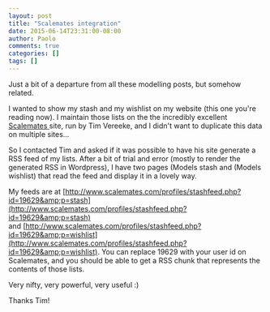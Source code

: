 ```yaml
---
layout: post
title: "Scalemates integration"
date: 2015-06-14T23:31:00-08:00
author: Paolo
comments: true
categories: []
tags: []
---
```

Just a bit of a departure from all these modelling posts, but somehow related.

I wanted to show my stash and my wishlist on my website (this one you're reading now). I maintain those lists on the the incredibly excellent [Scalemates ](https://www.scalemates.com/)site, run by Tim Vereeke, and I didn't want to duplicate this data on multiple sites...

So I contacted Tim and asked if it was possible to have his site generate a RSS feed of my lists. After a bit of trial and error (mostly to render the generated RSS in Wordpress), I have two pages (Models stash and (Models wishlist) that read the feed and display it in a lovely way.

My feeds are at [http://www.scalemates.com/profiles/stashfeed.php?id=19629&amp;p=stash](http://www.scalemates.com/profiles/stashfeed.php?id=19629&amp;p=stash) and [http://www.scalemates.com/profiles/stashfeed.php?id=19629&amp;p=wishlist](http://www.scalemates.com/profiles/stashfeed.php?id=19629&amp;p=wishlist). You can replace 19629 with your user id on Scalemates, and you should be able to get a RSS chunk that represents the contents of those lists.

Very nifty, very powerful, very useful :)

Thanks Tim!
